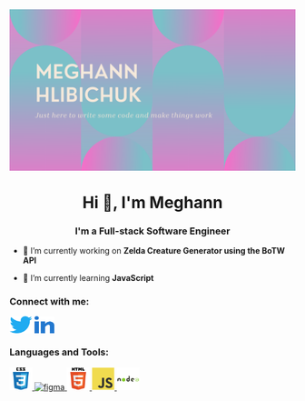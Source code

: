 <img src="https://github.com/meghannfh/meghannfh/blob/main/githubcover2.png" align="center">
<h1 align="center">Hi 👋, I'm Meghann</h1>
<h3 align="center">I'm a Full-stack Software Engineer</h3>

- 🔭 I’m currently working on **Zelda Creature Generator using the BoTW API**

- 🌱 I’m currently learning **JavaScript**

<h3 align="left">Connect with me:</h3>
<p align="left">
<a href="https://twitter.com/megfdev" target="blank"><img align="center" src="https://github.com/meghannfh/meghannfh/blob/main/twitter.png" alt="megfdev" height="30" width="40"></a>
<a href="https://linkedin.com/in/meghannfh" target="blank"><img align="center" src="https://github.com/meghannfh/meghannfh/blob/main/linkedin.png" alt="meghannfh" height="30" width="35" /></a>
</p>

<h3 align="left">Languages and Tools:</h3>
<p align="left"> <a href="https://www.w3schools.com/css/" target="_blank" rel="noreferrer"> <img src="https://raw.githubusercontent.com/devicons/devicon/master/icons/css3/css3-original-wordmark.svg" alt="css3" width="40" height="40"/> </a> <a href="https://www.figma.com/" target="_blank" rel="noreferrer"> <img src="https://www.vectorlogo.zone/logos/figma/figma-icon.svg" alt="figma" width="40" height="40"/> </a> <a href="https://www.w3.org/html/" target="_blank" rel="noreferrer"> <img src="https://raw.githubusercontent.com/devicons/devicon/master/icons/html5/html5-original-wordmark.svg" alt="html5" width="40" height="40"/> </a> <a href="https://developer.mozilla.org/en-US/docs/Web/JavaScript" target="_blank" rel="noreferrer"> <img src="https://raw.githubusercontent.com/devicons/devicon/master/icons/javascript/javascript-original.svg" alt="javascript" width="40" height="40"/> </a> <a href="https://nodejs.org" target="_blank" rel="noreferrer"> <img src="https://raw.githubusercontent.com/devicons/devicon/master/icons/nodejs/nodejs-original-wordmark.svg" alt="nodejs" width="40" height="40"/> </a> </p>
